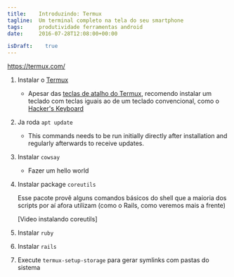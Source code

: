 ```yaml
---
title:    Introduzindo: Termux
tagline:  Um terminal completo na tela do seu smartphone
tags:     produtividade ferramentas android
date:     2016-07-28T12:08:00+00:00

isDraft:    true
---
```


https://termux.com/

1. Instalar o [Termux](https://play.google.com/store/apps/details?id=com.termux)
    - Apesar das [teclas de atalho do Termux](https://termux.com/touch-keyboard.html), recomendo instalar um teclado com teclas iguais ao de um teclado convencional, como o [Hacker's Keyboard](https://play.google.com/store/apps/details?id=org.pocketworkstation.pckeyboard)
1. Ja roda `apt update`
    - This commands needs to be run initially directly after installation and regularly afterwards to receive updates.
1. Instalar `cowsay`
    - Fazer um hello world
1. Instalar package `coreutils`

    Esse pacote provê alguns comandos básicos do shell que a maioria dos scripts por aí afora utilizam (como o Rails, como veremos mais a frente)

    [Video instalando coreutils]
1. Instalar `ruby`
1. Instalar `rails`
1. Execute `termux-setup-storage` para gerar symlinks com pastas do sistema


<script type="text/javascript" src="https://asciinema.org/a/1ci4ijy4oe781uqsfoqte567w.js" id="asciicast-1ci4ijy4oe781uqsfoqte567w" async></script>